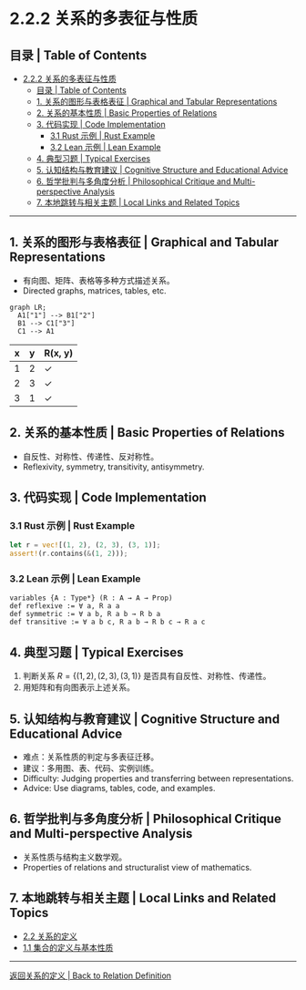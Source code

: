# 2.2.2 关系的多表征与性质

## 目录 | Table of Contents

- [2.2.2 关系的多表征与性质](#222-关系的多表征与性质)
  - [目录 | Table of Contents](#目录--table-of-contents)
  - [1. 关系的图形与表格表征 | Graphical and Tabular Representations](#1-关系的图形与表格表征--graphical-and-tabular-representations)
  - [2. 关系的基本性质 | Basic Properties of Relations](#2-关系的基本性质--basic-properties-of-relations)
  - [3. 代码实现 | Code Implementation](#3-代码实现--code-implementation)
    - [3.1 Rust 示例 | Rust Example](#31-rust-示例--rust-example)
    - [3.2 Lean 示例 | Lean Example](#32-lean-示例--lean-example)
  - [4. 典型习题 | Typical Exercises](#4-典型习题--typical-exercises)
  - [5. 认知结构与教育建议 | Cognitive Structure and Educational Advice](#5-认知结构与教育建议--cognitive-structure-and-educational-advice)
  - [6. 哲学批判与多角度分析 | Philosophical Critique and Multi-perspective Analysis](#6-哲学批判与多角度分析--philosophical-critique-and-multi-perspective-analysis)
  - [7. 本地跳转与相关主题 | Local Links and Related Topics](#7-本地跳转与相关主题--local-links-and-related-topics)

---

## 1. 关系的图形与表格表征 | Graphical and Tabular Representations

- 有向图、矩阵、表格等多种方式描述关系。
- Directed graphs, matrices, tables, etc.

```mermaid
graph LR;
  A1["1"] --> B1["2"]
  B1 --> C1["3"]
  C1 --> A1
```

| x | y | R(x, y) |
|---|---|---------|
| 1 | 2 | ✓       |
| 2 | 3 | ✓       |
| 3 | 1 | ✓       |

## 2. 关系的基本性质 | Basic Properties of Relations

- 自反性、对称性、传递性、反对称性。
- Reflexivity, symmetry, transitivity, antisymmetry.

## 3. 代码实现 | Code Implementation

### 3.1 Rust 示例 | Rust Example

```rust
let r = vec![(1, 2), (2, 3), (3, 1)];
assert!(r.contains(&(1, 2)));
```

### 3.2 Lean 示例 | Lean Example

```lean
variables {A : Type*} (R : A → A → Prop)
def reflexive := ∀ a, R a a
def symmetric := ∀ a b, R a b → R b a
def transitive := ∀ a b c, R a b → R b c → R a c
```

## 4. 典型习题 | Typical Exercises

1. 判断关系 $R = \{(1,2),(2,3),(3,1)\}$ 是否具有自反性、对称性、传递性。
2. 用矩阵和有向图表示上述关系。

## 5. 认知结构与教育建议 | Cognitive Structure and Educational Advice

- 难点：关系性质的判定与多表征迁移。
- 建议：多用图、表、代码、实例训练。
- Difficulty: Judging properties and transferring between representations.
- Advice: Use diagrams, tables, code, and examples.

## 6. 哲学批判与多角度分析 | Philosophical Critique and Multi-perspective Analysis

- 关系性质与结构主义数学观。
- Properties of relations and structuralist view of mathematics.

## 7. 本地跳转与相关主题 | Local Links and Related Topics

- [2.2 关系的定义](../2.2-关系的定义.md)
- [1.1 集合的定义与基本性质](../../1-集合论/1.1-集合的定义与基本性质.md)

---

[返回关系的定义 | Back to Relation Definition](../2.2-关系的定义.md)
